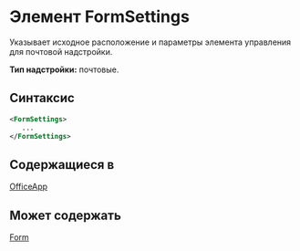 # <a name="formsettings-element"></a>Элемент FormSettings

Указывает исходное расположение и параметры элемента управления для почтовой надстройки.

**Тип надстройки:** почтовые.

## <a name="syntax"></a>Синтаксис

```XML
<FormSettings>
   ...
</FormSettings>
```

## <a name="contained-in"></a>Содержащиеся в

[OfficeApp](officeapp.md)

## <a name="can-contain"></a>Может содержать

[Form](form.md)

